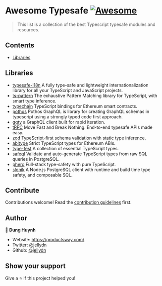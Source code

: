 # Awesome Typesafe [![Awesome](https://awesome.re/badge.svg)](https://awesome.re)

> This list is a collection of the best Typescript typesafe modules and resources.

## Contents

- [Libraries](#libraries)

## Libraries

- [typesafe-i18n](https://github.com/ivanhofer/typesafe-i18n) A fully type-safe and lightweight internationalization library for all your TypeScript and JavaScript projects.
- [ts-pattern](https://github.com/gvergnaud/ts-pattern) The exhaustive Pattern Matching library for TypeScript, with smart type inference.
- [typechain](https://github.com/dethcrypto/TypeChain) TypeScript bindings for Ethereum smart contracts.
- [pothos](https://github.com/hayes/pothos) Pothos GraphQL is library for creating GraphQL schemas in typescript using a strongly typed code first approach.
- [gqty](https://github.com/gqty-dev/gqty) a GraphQL client built for rapid iteration.
- [tRPC](https://github.com/trpc/trpc) Move Fast and Break Nothing. End-to-end typesafe APIs made easy.
- [zod](https://github.com/colinhacks/zod) TypeScript-first schema validation with static type inference.
- [abitype](https://github.com/wagmi-dev/abitype) Strict TypeScript types for Ethereum ABIs.
- [type-fest](https://github.com/sindresorhus/type-fest) A collection of essential TypeScript types.
- [safeql](https://github.com/ts-safeql/safeql) Validate and auto-generate TypeScript types from raw SQL queries in PostgreSQL.
- [phero](https://github.com/phero-hq/phero) Full-stack type-safety with pure TypeScript.
- [slonik](https://github.com/gajus/slonik) A Node.js PostgreSQL client with runtime and build time type safety, and composable SQL.

## Contribute

Contributions welcome! Read the [contribution guidelines](contributing.md) first.

## Author

👤 **Dung Huynh**

- Website: https://productsway.com/
- Twitter: [@jellydn](https://twitter.com/jellydn)
- Github: [@jellydn](https://github.com/jellydn)

## Show your support

Give a ⭐️ if this project helped you!
